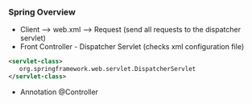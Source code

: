### Spring Overview

* Client --> web.xml --> Request (send all requests to the dispatcher servlet)
* Front Controller - Dispatcher Servlet (checks xml configuration file)
```xml
<servlet-class>
   org.springframework.web.servlet.DispatcherServlet
</servlet-class>
```
* Annotation @Controller

